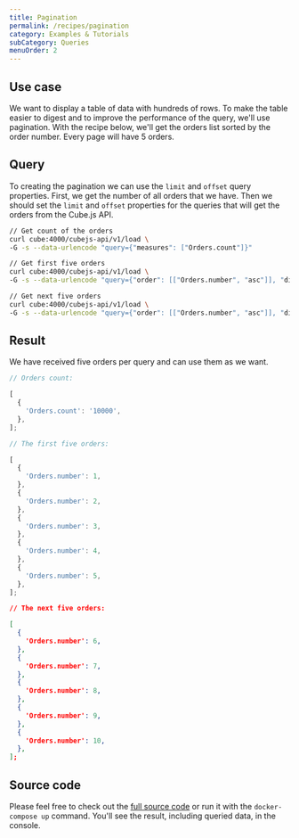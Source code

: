 ```yaml
---
title: Pagination
permalink: /recipes/pagination
category: Examples & Tutorials
subCategory: Queries
menuOrder: 2
---
```


## Use case

We want to display a table of data with hundreds of rows.
To make the table easier to digest and to improve the performance of the query, we'll use pagination. With the recipe below, we'll get the
orders list sorted by the order number. Every page will have 5 orders.

## Query

To creating the pagination we can use the `limit` and `offset` query properties.
First, we get the number of all orders that we have. Then we should set the
`limit` and `offset` properties for the queries that will get the orders from
the Cube.js API.

```bash
// Get count of the orders
curl cube:4000/cubejs-api/v1/load \
-G -s --data-urlencode "query={"measures": ["Orders.count"]}"
```

```bash
// Get first five orders
curl cube:4000/cubejs-api/v1/load \
-G -s --data-urlencode "query={"order": [["Orders.number", "asc"]], "dimensions": ["Orders.number"], "limit": 5}"
```

```bash
// Get next five orders
curl cube:4000/cubejs-api/v1/load \
-G -s --data-urlencode "query={"order": [["Orders.number", "asc"]], "dimensions": ["Orders.number"], "limit": 5, "offset": 5}"
```

## Result

We have received five orders per query and can use them as we want.

```javascript
// Orders count:

[
  {
    'Orders.count': '10000',
  },
];
```

```javascript
// The first five orders:

[
  {
    'Orders.number': 1,
  },
  {
    'Orders.number': 2,
  },
  {
    'Orders.number': 3,
  },
  {
    'Orders.number': 4,
  },
  {
    'Orders.number': 5,
  },
];
```

```json
// The next five orders:

[
  {
    'Orders.number': 6,
  },
  {
    'Orders.number': 7,
  },
  {
    'Orders.number': 8,
  },
  {
    'Orders.number': 9,
  },
  {
    'Orders.number': 10,
  },
];
```

## Source code

Please feel free to check out the
[full source code](https://github.com/cube-js/cube.js/tree/master/examples/recipes/pagination)
or run it with the `docker-compose up` command. You'll see the result, including
queried data, in the console.
